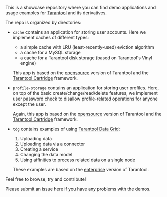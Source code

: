 This is a showcase repository where you can find demo applications and
usage examples for [Tarantool](https://www.tarantool.io/) and its
derivatives.

The repo is organized by directories:

* `cache` contains an application for storing user accounts.
  Here we implement caches of different types:

  * a simple cache with LRU (least-recently-used) eviction algorithm
  * a cache for a MySQL storage
  * a cache for a Tarantool disk storage (based on Tarantool's Vinyl engine)

  This app is based on the [opensource](https://www.tarantool.io/en/developers/)
  version of Tarantool and the
  [Tarantool Cartridge](https://www.tarantool.io/en/cartridge/) framework.

* `profile-storage` contains an application for storing user profiles.
  Here, on top of the basic create/change/read/delete features, we implement
  user password check to disallow profile-related operations for anyone except
  the user.

  Again, this app is based on the [opensource](https://www.tarantool.io/en/developers/)
  version of Tarantool and the
  [Tarantool Cartridge](https://www.tarantool.io/en/cartridge/) framework.

* `tdg` contains examples of using
  [Tarantool Data Grid](https://www.tarantool.io/en/datagrid/):

  1. Uploading data
  2. Uploading data via a connector
  3. Creating a service
  4. Changing the data model
  5. Using affinities to process related data on a single node

  These examples are based on the
  [enterprise](https://www.tarantool.io/en/product/enterprise/)
  version of Tarantool.

Feel free to browse, try and contribute!

Please submit an issue here if you have any problems with the demos.
